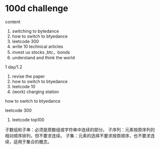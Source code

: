 # 100d challenge

content
1. switching to bytedance
  2.  how to switch to btyedance 
  3.  leetcode 300
  4.  write 10 technical articles
5. invest us stocks ,btc，bonds
6. understand and think the world


1 day/1.2
1. revise the paper
2. how to switch to btyedance
3. leetcode 10
4. (work) charging station

how to switch to btyedance

leetcode 300
1. leetcode top100 

子数组和子串：必须是原数组或字符串中连续的部分。
子序列：元素按原序列的相对顺序排列，但不要求连续。
子集：元素的选择不要求按原顺序，也不要求连续，适用于集合的概念。
